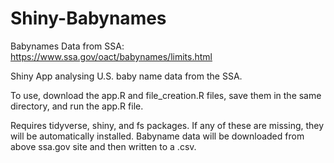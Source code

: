 # Shiny-Babynames
Babynames Data from SSA: https://www.ssa.gov/oact/babynames/limits.html

Shiny App analysing U.S. baby name data from the SSA. 

To use, download the app.R and file_creation.R files, save them in the same directory, and run the app.R file.

Requires tidyverse, shiny, and fs packages. If any of these are missing, they will be automatically installed. Babyname data will be downloaded from above ssa.gov site and then written to a .csv.
